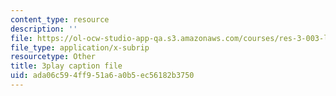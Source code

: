 ```yaml
---
content_type: resource
description: ''
file: https://ol-ocw-studio-app-qa.s3.amazonaws.com/courses/res-3-003-learn-to-build-your-own-videogame-with-the-unity-game-engine-and-microsoft-kinect-january-iap-2017/ada06c594ff951a6a0b5ec56182b3750_7a4NYOOSVfI.vtt
file_type: application/x-subrip
resourcetype: Other
title: 3play caption file
uid: ada06c59-4ff9-51a6-a0b5-ec56182b3750
---
```

